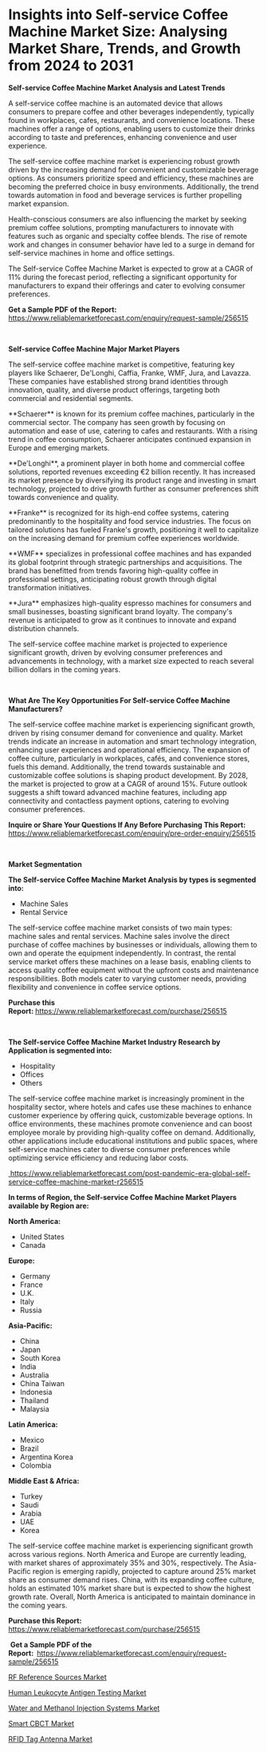 <p><h1>Insights into Self-service Coffee Machine Market Size: Analysing Market Share, Trends, and Growth from 2024 to 2031</h1></p><p><strong>Self-service Coffee Machine Market Analysis and Latest Trends</strong></p>
<p><p>A self-service coffee machine is an automated device that allows consumers to prepare coffee and other beverages independently, typically found in workplaces, cafes, restaurants, and convenience locations. These machines offer a range of options, enabling users to customize their drinks according to taste and preferences, enhancing convenience and user experience.</p><p>The self-service coffee machine market is experiencing robust growth driven by the increasing demand for convenient and customizable beverage options. As consumers prioritize speed and efficiency, these machines are becoming the preferred choice in busy environments. Additionally, the trend towards automation in food and beverage services is further propelling market expansion. </p><p>Health-conscious consumers are also influencing the market by seeking premium coffee solutions, prompting manufacturers to innovate with features such as organic and specialty coffee blends. The rise of remote work and changes in consumer behavior have led to a surge in demand for self-service machines in home and office settings. </p><p>The Self-service Coffee Machine Market is expected to grow at a CAGR of 11% during the forecast period, reflecting a significant opportunity for manufacturers to expand their offerings and cater to evolving consumer preferences.</p></p>
<p><strong>Get a Sample PDF of the Report:&nbsp;</strong> <a href="https://www.reliablemarketforecast.com/enquiry/request-sample/256515?utm_campaign=1080&utm_medium=2&utm_source=Github&utm_content=ia&utm_term=31102024&utm_id=self-service-coffee-machine">https://www.reliablemarketforecast.com/enquiry/request-sample/256515</a></p>
<p>&nbsp;</p>
<p><strong>Self-service Coffee Machine Major Market Players</strong></p>
<p><p>The self-service coffee machine market is competitive, featuring key players like Schaerer, De'Longhi, Caffia, Franke, WMF, Jura, and Lavazza. These companies have established strong brand identities through innovation, quality, and diverse product offerings, targeting both commercial and residential segments.</p><p>**Schaerer** is known for its premium coffee machines, particularly in the commercial sector. The company has seen growth by focusing on automation and ease of use, catering to cafes and restaurants. With a rising trend in coffee consumption, Schaerer anticipates continued expansion in Europe and emerging markets.</p><p>**De'Longhi**, a prominent player in both home and commercial coffee solutions, reported revenues exceeding €2 billion recently. It has increased its market presence by diversifying its product range and investing in smart technology, projected to drive growth further as consumer preferences shift towards convenience and quality.</p><p>**Franke** is recognized for its high-end coffee systems, catering predominantly to the hospitality and food service industries. The focus on tailored solutions has fueled Franke's growth, positioning it well to capitalize on the increasing demand for premium coffee experiences worldwide.</p><p>**WMF** specializes in professional coffee machines and has expanded its global footprint through strategic partnerships and acquisitions. The brand has benefitted from trends favoring high-quality coffee in professional settings, anticipating robust growth through digital transformation initiatives.</p><p>**Jura** emphasizes high-quality espresso machines for consumers and small businesses, boasting significant brand loyalty. The company's revenue is anticipated to grow as it continues to innovate and expand distribution channels.</p><p>The self-service coffee machine market is projected to experience significant growth, driven by evolving consumer preferences and advancements in technology, with a market size expected to reach several billion dollars in the coming years.</p></p>
<p>&nbsp;</p>
<p><strong>What Are The Key Opportunities For Self-service Coffee Machine Manufacturers?</strong></p>
<p><p>The self-service coffee machine market is experiencing significant growth, driven by rising consumer demand for convenience and quality. Market trends indicate an increase in automation and smart technology integration, enhancing user experiences and operational efficiency. The expansion of coffee culture, particularly in workplaces, cafés, and convenience stores, fuels this demand. Additionally, the trend towards sustainable and customizable coffee solutions is shaping product development. By 2028, the market is projected to grow at a CAGR of around 15%. Future outlook suggests a shift toward advanced machine features, including app connectivity and contactless payment options, catering to evolving consumer preferences.</p></p>
<p><strong>Inquire or Share Your Questions If Any Before Purchasing This Report:</strong> <a href="https://www.reliablemarketforecast.com/enquiry/pre-order-enquiry/256515?utm_campaign=1080&utm_medium=2&utm_source=Github&utm_content=ia&utm_term=31102024&utm_id=self-service-coffee-machine">https://www.reliablemarketforecast.com/enquiry/pre-order-enquiry/256515</a></p>
<p>&nbsp;</p>
<p><strong>Market Segmentation</strong></p>
<p><strong>The Self-service Coffee Machine Market Analysis by types is segmented into:</strong></p>
<p><ul><li>Machine Sales</li><li>Rental Service</li></ul></p>
<p><p>The self-service coffee machine market consists of two main types: machine sales and rental services. Machine sales involve the direct purchase of coffee machines by businesses or individuals, allowing them to own and operate the equipment independently. In contrast, the rental service market offers these machines on a lease basis, enabling clients to access quality coffee equipment without the upfront costs and maintenance responsibilities. Both models cater to varying customer needs, providing flexibility and convenience in coffee service options.</p></p>
<p><strong>Purchase this Report:&nbsp;</strong><a href="https://www.reliablemarketforecast.com/purchase/256515?utm_campaign=1080&utm_medium=2&utm_source=Github&utm_content=ia&utm_term=31102024&utm_id=self-service-coffee-machine">https://www.reliablemarketforecast.com/purchase/256515</a></p>
<p>&nbsp;</p>
<p><strong>The Self-service Coffee Machine Market Industry Research by Application is segmented into:</strong></p>
<p><ul><li>Hospitality</li><li>Offices</li><li>Others</li></ul></p>
<p><p>The self-service coffee machine market is increasingly prominent in the hospitality sector, where hotels and cafes use these machines to enhance customer experience by offering quick, customizable beverage options. In office environments, these machines promote convenience and can boost employee morale by providing high-quality coffee on demand. Additionally, other applications include educational institutions and public spaces, where self-service machines cater to diverse consumer preferences while optimizing service efficiency and reducing labor costs.</p></p>
<p><a href="https://www.reliablemarketforecast.com/post-pandemic-era-global-self-service-coffee-machine-market-r256515?utm_campaign=1080&utm_medium=2&utm_source=Github&utm_content=ia&utm_term=31102024&utm_id=self-service-coffee-machine">&nbsp;https://www.reliablemarketforecast.com/post-pandemic-era-global-self-service-coffee-machine-market-r256515</a></p>
<p><strong>In terms of Region, the Self-service Coffee Machine Market Players available by Region are:</strong></p>
<p>
    <p> <strong> North America: </strong>
        <ul>
            <li>United States</li>
            <li>Canada</li>
        </ul>
        </p> 
    <p> <strong> Europe: </strong>
        <ul>
            <li>Germany</li>
            <li>France</li>
            <li>U.K.</li>
            <li>Italy</li>
            <li>Russia</li>
        </ul>
        </p> 
    <p> <strong> Asia-Pacific: </strong>
        <ul>
            <li>China</li>
            <li>Japan</li>
            <li>South Korea</li>
            <li>India</li>
            <li>Australia</li>
            <li>China Taiwan</li>
            <li>Indonesia</li>
            <li>Thailand</li>
            <li>Malaysia</li>
        </ul>
        </p> 
    <p> <strong> Latin America: </strong>
        <ul>
            <li>Mexico</li>
            <li>Brazil</li>
            <li>Argentina Korea</li>
            <li>Colombia</li>
        </ul>
        </p> 
    <p> <strong> Middle East & Africa: </strong>
        <ul>
            <li>Turkey</li>
            <li>Saudi</li>
            <li>Arabia</li>
            <li>UAE</li>
            <li>Korea</li>
        </ul>
    </p>
    </p>
<p><p>The self-service coffee machine market is experiencing significant growth across various regions. North America and Europe are currently leading, with market shares of approximately 35% and 30%, respectively. The Asia-Pacific region is emerging rapidly, projected to capture around 25% market share as consumer demand rises. China, with its expanding coffee culture, holds an estimated 10% market share but is expected to show the highest growth rate. Overall, North America is anticipated to maintain dominance in the coming years.</p></p>
<p><strong>Purchase this Report: </strong><a href="https://www.reliablemarketforecast.com/purchase/256515?utm_campaign=1080&utm_medium=2&utm_source=Github&utm_content=ia&utm_term=31102024&utm_id=self-service-coffee-machine">https://www.reliablemarketforecast.com/purchase/256515</a></p>
<p>&nbsp;<strong>Get a Sample PDF of the Report:&nbsp;&nbsp;</strong><a href="https://www.reliablemarketforecast.com/enquiry/request-sample/256515?utm_campaign=1080&utm_medium=2&utm_source=Github&utm_content=ia&utm_term=31102024&utm_id=self-service-coffee-machine">https://www.reliablemarketforecast.com/enquiry/request-sample/256515</a></p>
<p><strong></strong></p>
<p><p><a href="https://issuu.com/reportprime-2/docs/rf-reference-sources-market-size-20_d57be75f9f6eab?utm_campaign=1080&utm_medium=2&utm_source=Github&utm_content=ia&utm_term=31102024&utm_id=self-service-coffee-machine">RF Reference Sources Market</a></p><p><a href="https://www.linkedin.com/pulse/unveiling-market-trends-global-human-leukocyte-antigen-testing-wb39c?utm_campaign=1080&utm_medium=2&utm_source=Github&utm_content=ia&utm_term=31102024&utm_id=self-service-coffee-machine">Human Leukocyte Antigen Testing Market</a></p><p><a href="https://issuu.com/reportprime-2/docs/water-and-methanol-injection-system_bc2a04fb297f1a?utm_campaign=1080&utm_medium=2&utm_source=Github&utm_content=ia&utm_term=31102024&utm_id=self-service-coffee-machine">Water and Methanol Injection Systems Market</a></p><p><a href="https://www.linkedin.com/pulse/investment-opportunities-smart-cbct-sector-risk-analysis-roi-rtsec?utm_campaign=1080&utm_medium=2&utm_source=Github&utm_content=ia&utm_term=31102024&utm_id=self-service-coffee-machine">Smart CBCT Market</a></p><p><a href="https://github.com/felipahorkby/Market-Research-Report-List-1/blob/main/rfid-tag-antenna-market.md?utm_campaign=1080&utm_medium=2&utm_source=Github&utm_content=ia&utm_term=31102024&utm_id=self-service-coffee-machine">RFID Tag Antenna Market</a></p></p>